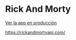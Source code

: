 # Rick And Morty

[Ver la app en producción](https://rickandmorty.alejandro2134.vercel.app/) 

https://rickandmortyapi.com/
